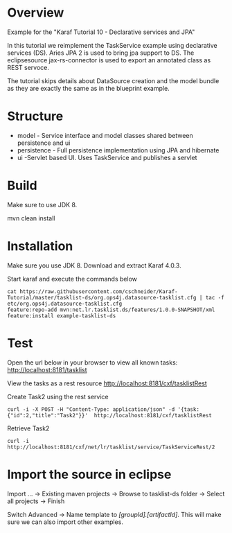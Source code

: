 # Overview

Example for the "Karaf Tutorial 10 - Declarative services and JPA" 

In this tutorial we reimplement the TaskService example using declarative services (DS).
Aries JPA 2 is used to bring jpa support to DS. The eclipsesource jax-rs-connector is used to
export an annotated class as REST servoce.

The tutorial skips details about DataSource creation and the model bundle as they are exactly the
same as in the blueprint example. 

# Structure

* model - Service interface and model classes shared between persistence and ui
* persistence - Full persistence implementation using JPA and hibernate
* ui -Servlet based UI. Uses TaskService and publishes a servlet 

# Build

Make sure to use JDK 8.

mvn clean install

# Installation

Make sure you use JDK 8.
Download and extract Karaf 4.0.3.

Start karaf and execute the commands below

```Shell
cat https://raw.githubusercontent.com/cschneider/Karaf-Tutorial/master/tasklist-ds/org.ops4j.datasource-tasklist.cfg | tac -f etc/org.ops4j.datasource-tasklist.cfg
feature:repo-add mvn:net.lr.tasklist.ds/features/1.0.0-SNAPSHOT/xml
feature:install example-tasklist-ds
```

# Test

Open the url below in your browser to view all known tasks:
<http://localhost:8181/tasklist>

View the tasks as a rest resource
<http://localhost:8181/cxf/tasklistRest>

Create Task2 using the rest service

	curl -i -X POST -H "Content-Type: application/json" -d '{task:{"id":2,"title":"Task2"}}'  http://localhost:8181/cxf/tasklistRest

Retrieve Task2

	curl -i http://localhost:8181/cxf/net/lr/tasklist/service/TaskServiceRest/2

# Import the source in eclipse

Import ... -> Existing maven projects -> Browse to tasklist-ds folder -> Select all projects  -> Finish

Switch Advanced -> Name template to _[groupId].[artifactId]_. This will make sure we can also import other examples.
